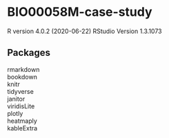 # BIO00058M-case-study


R version 4.0.2 (2020-06-22)
RStudio Version 1.3.1073

## Packages
rmarkdown  
bookdown  
knitr  
tidyverse  
janitor  
viridisLite  
plotly  
heatmaply  
kableExtra  


